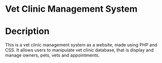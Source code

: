 # Vet Clinic Management System
# Decription
This is a vet clinic management system as a website, made using PHP and CSS. It allows users to manipulate vet clinic database, that is display and manage owners, pets, vets and appointments.
